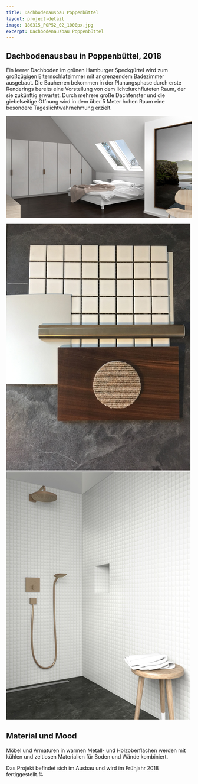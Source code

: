 ```yaml
---
title: Dachbodenausbau Poppenbüttel
layout: project-detail
image: 180315_POP52_02_1000px.jpg
excerpt: Dachbodenausbau Poppenbüttel
---
```


## Dachbodenausbau in Poppenbüttel, 2018
Ein leerer Dachboden im grünen Hamburger Speckgürtel wird zum großzügigen Elternschlafzimmer mit angrenzendem Badezimmer ausgebaut.
Die Bauherren bekommen in der Planungsphase durch erste Renderings bereits eine Vorstellung von dem lichtdurchfluteten Raum, der sie zukünftig erwartet. Durch mehrere große Dachfenster und die giebelseitige Öffnung wird in dem über 5 Meter hohen Raum eine besondere Tageslichtwahrnehmung erzielt.

![Dachbodenausbau Rendering](/img/180315_POP52_02_1000px.jpg)

![](/img/POP52_Mood_500px.jpg)![](/img/180313_POP52_01_500px.jpg)

## Material und Mood
Möbel und Armaturen in warmen Metall- und Holzoberflächen werden mit kühlen und zeitlosen Materialien für Boden und Wände kombiniert.

Das Projekt befindet sich im Ausbau und wird im Frühjahr 2018 fertiggestellt.%
